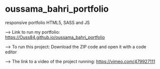 # oussama_bahri_portfolio
responsive portfolio 
HTML5, SASS and JS

--> Link to run my portfolio:
https://Ouss84.github.io/oussama_bahri_portfolio

--> To run this project:
Download the ZIP code and open it with a code editor

--> The link to a video of the project running:
https://vimeo.com/479927111

